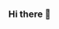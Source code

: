 ### Hi there 👋

<!--
**abhijithmanu/abhijithmanu** is a ✨ _special_ ✨ repository because its `README.md` (this file) appears on your GitHub profile.

Here are some ideas to get you started:

- 🔭 I’m currently working on ...
- 🌱 I’m currently learning ...
- 👯 I’m looking to collaborate on ...
- 🤔 I’m looking for help with ...
- 💬 Ask me about ...
- 📫 How to reach me: ...Twitter-@blackdevilh4
- 😄 Pronouns: ...
- ⚡ Fun fact: ...
-->
